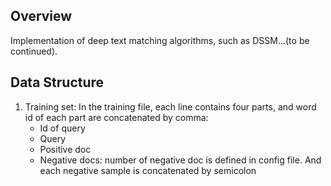 ## Overview
Implementation of deep text matching algorithms, such as DSSM...(to be continued).

## Data Structure
1. Training set: In the training file, each line contains four parts,  and word id of each part are concatenated by comma:
	* Id of query
	* Query
	* Positive doc
	* Negative docs: number of negative doc is defined in config file. And each negative sample is concatenated by semicolon